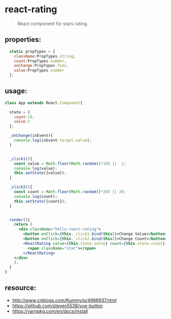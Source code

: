 # react-rating
> React component for stars rating.


## properties:
```javascript
  static propTypes = {
    className:PropTypes.string,
    count:PropTypes.number,
    onChange:PropTypes.func,
    value:PropTypes.number
  };
```

## usage:
```jsx
class App extends React.Component{

  state = {
    count:10,
    value:2
  };

  _onChange(inEvent){
    console.log(inEvent.target.value);
  }


  _click1(){
    const value = Math.floor(Math.random()*10) ||  1;
    console.log(value);
    this.setState({value});
  }

  _click2(){
    const count = Math.floor(Math.random()*20) || 20;
    console.log(count);
    this.setState({count});
  }


  render(){
    return (
      <div className="hello-react-rating">
        <button onClick={this._click1.bind(this)}>Change Value</button>
        <button onClick={this._click2.bind(this)}>Change Count</button>
        <ReactRating value={this.state.value} count={this.state.count} onChange={this._onChange.bind(this)}>
          <span className="star"></span>
        </ReactRating>
    </div>
    );
  }
}
```



## resource:
+ http://www.cnblogs.com/Kummy/p/4966937.html
+ https://github.com/steven5538/vue-button
+ https://yarnpkg.com/en/docs/install

